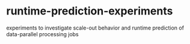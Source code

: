 # runtime-prediction-experiments

experiments to investigate scale-out behavior and runtime prediction of data-parallel processing jobs
